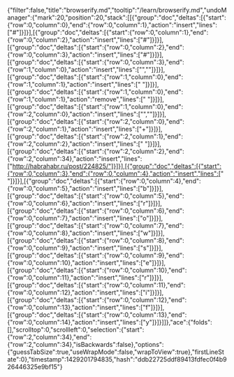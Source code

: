 {"filter":false,"title":"browserify.md","tooltip":"/learn/browserify.md","undoManager":{"mark":20,"position":20,"stack":[[{"group":"doc","deltas":[{"start":{"row":0,"column":0},"end":{"row":0,"column":1},"action":"insert","lines":["#"]}]}],[{"group":"doc","deltas":[{"start":{"row":0,"column":1},"end":{"row":0,"column":2},"action":"insert","lines":["#"]}]}],[{"group":"doc","deltas":[{"start":{"row":0,"column":2},"end":{"row":0,"column":3},"action":"insert","lines":["#"]}]}],[{"group":"doc","deltas":[{"start":{"row":0,"column":3},"end":{"row":1,"column":0},"action":"insert","lines":["",""]}]}],[{"group":"doc","deltas":[{"start":{"row":1,"column":0},"end":{"row":1,"column":1},"action":"insert","lines":[" "]}]}],[{"group":"doc","deltas":[{"start":{"row":1,"column":0},"end":{"row":1,"column":1},"action":"remove","lines":[" "]}]}],[{"group":"doc","deltas":[{"start":{"row":1,"column":0},"end":{"row":2,"column":0},"action":"insert","lines":["",""]}]}],[{"group":"doc","deltas":[{"start":{"row":2,"column":0},"end":{"row":2,"column":1},"action":"insert","lines":["+"]}]}],[{"group":"doc","deltas":[{"start":{"row":2,"column":1},"end":{"row":2,"column":2},"action":"insert","lines":[" "]}]}],[{"group":"doc","deltas":[{"start":{"row":2,"column":2},"end":{"row":2,"column":34},"action":"insert","lines":["http://habrahabr.ru/post/224825/"]}]}],[{"group":"doc","deltas":[{"start":{"row":0,"column":3},"end":{"row":0,"column":4},"action":"insert","lines":[" "]}]}],[{"group":"doc","deltas":[{"start":{"row":0,"column":4},"end":{"row":0,"column":5},"action":"insert","lines":["b"]}]}],[{"group":"doc","deltas":[{"start":{"row":0,"column":5},"end":{"row":0,"column":6},"action":"insert","lines":["r"]}]}],[{"group":"doc","deltas":[{"start":{"row":0,"column":6},"end":{"row":0,"column":7},"action":"insert","lines":["o"]}]}],[{"group":"doc","deltas":[{"start":{"row":0,"column":7},"end":{"row":0,"column":8},"action":"insert","lines":["w"]}]}],[{"group":"doc","deltas":[{"start":{"row":0,"column":8},"end":{"row":0,"column":9},"action":"insert","lines":["s"]}]}],[{"group":"doc","deltas":[{"start":{"row":0,"column":9},"end":{"row":0,"column":10},"action":"insert","lines":["e"]}]}],[{"group":"doc","deltas":[{"start":{"row":0,"column":10},"end":{"row":0,"column":11},"action":"insert","lines":["r"]}]}],[{"group":"doc","deltas":[{"start":{"row":0,"column":11},"end":{"row":0,"column":12},"action":"insert","lines":["i"]}]}],[{"group":"doc","deltas":[{"start":{"row":0,"column":12},"end":{"row":0,"column":13},"action":"insert","lines":["f"]}]}],[{"group":"doc","deltas":[{"start":{"row":0,"column":13},"end":{"row":0,"column":14},"action":"insert","lines":["y"]}]}]]},"ace":{"folds":[],"scrolltop":0,"scrollleft":0,"selection":{"start":{"row":2,"column":34},"end":{"row":2,"column":34},"isBackwards":false},"options":{"guessTabSize":true,"useWrapMode":false,"wrapToView":true},"firstLineState":0},"timestamp":1429201794835,"hash":"ddb22725ddf89413fdfec0f4b926446325e9bf15"}